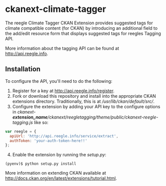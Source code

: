 ckanext-climate-tagger
======================

The reegle Climate Tagger CKAN Extension provides suggested tags for climate compatible content (for CKAN) by introducing an additional field to the add/edit resource form that displays suggested tags for reegles Tagging API.

More information about the tagging API can be found at http://api.reegle.info.


Installation
------------

To configure the API, you'll need to do the following:

1. Register for a key at http://api.reegle.info/register.
2. Fork or download this repository and install into the appropriate CKAN extensions directory. Traditionally, this is at */usr/lib/ckan/default/src/*.
3. Configure the extension by adding your API key to the configure options in *ckanext-**extension_name**/ckanext/reegletagging/theme/public/ckanext-reegle-tagging.js* like so:
```js
var reegle = {
  apiUrl: 'http://api.reegle.info/service/extract',
  authToken: 'your-auth-token-here!!'
};
```
4. Enable the extension by running the *setup.py*:
```
(pyenv)$ python setup.py install
```

More information on extending CKAN available at http://docs.ckan.org/en/latest/extensions/tutorial.html. 
